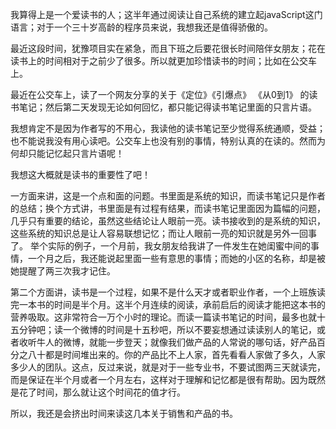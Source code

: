 我算得上是一个爱读书的人；这半年通过阅读让自己系统的建立起javaScript这门语言；对于一个三十岁高龄的程序员来说，我想我还是值得骄傲的。

最近这段时间，犹豫项目实在紧急，而且下班之后要花很长时间陪伴女朋友；花在读书上的时间相对于之前少了很多。所以就更加珍惜读书的时间；比如在公交车上。

最近在公交车上，读了一个网友分享的关于《定位》《引爆点》 《从0到1》 的读书笔记；然后第二天发现无论如何回忆，都只能记得读书笔记里面的只言片语。

我想肯定不是因为作者写的不用心，我读他的读书笔记至少觉得系统通顺，受益；也不能说我没有用心读吧。公交车上也没有别的事情，特别认真的在读的。然而为何却只能记忆起只言片语呢！

我想这大概就是读书的重要性了吧！

一方面来讲，这是一个点和面的问题。书里面是系统的知识，而读书笔记只是作者的总结；换个方式讲，书里面是有过程有结果，而读书笔记里面因为篇幅的问题，几乎只有重要的结论，虽然这些结论让人眼前一亮。读书接收到的是系统的知识，这些系统的知识总是让人容易联想记忆；而让人眼前一亮的知识就是另外一回事了。 举个实际的例子，一个月前，我女朋友给我讲了一件发生在她闺蜜中间的事情，一个月之后，我还能说起里面一些有意思的事情；而她的小区的名称，却是被她提醒了两三次我才记住。

第二个方面讲，读书是一个过程，如果不是什么天才或者职业作者，一个上班族读完一本书的时间是半个月。这半个月连续的阅读，承前启后的阅读才能把这本书的营养吸取。这非常符合一万个小时的理论。而读一篇读书笔记的时间，最多也就十五分钟吧；读一个微博的时间是十五秒吧，所以不要妄想通过读读别人的笔记，或者收听牛人的微博，就能一步登天；就像我们做产品的人常说的哪句话，好产品百分之八十都是时间堆出来的。你的产品比不上人家，首先看看人家做了多久，人家多少人的团队。这点，反过来说，就是对于一些专业书，不要试图两三天就读完，而是保证在半个月或者一个月左右，这样对于理解和记忆都是很有帮助。因为既然是花了时间，那么就让这个时间花的值才行。

所以，我还是会挤出时间来读这几本关于销售和产品的书。
